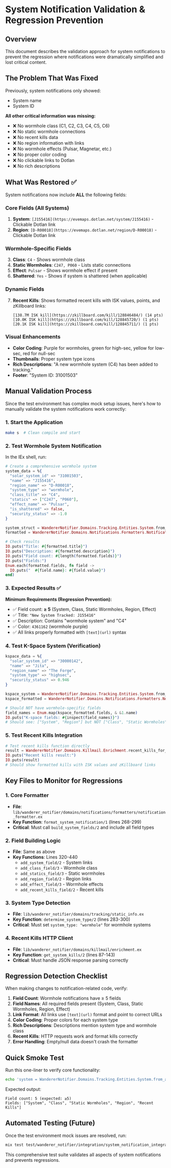 # System Notification Validation & Regression Prevention

## Overview

This document describes the validation approach for system notifications to prevent the regression where notifications were dramatically simplified and lost critical content.

## The Problem That Was Fixed

Previously, system notifications only showed:
- System name
- System ID

**All other critical information was missing:**
- ❌ No wormhole class (C1, C2, C3, C4, C5, C6)
- ❌ No static wormhole connections  
- ❌ No recent kills data
- ❌ No region information with links
- ❌ No wormhole effects (Pulsar, Magnetar, etc.)
- ❌ No proper color coding
- ❌ No clickable links to Dotlan
- ❌ No rich descriptions

## What Was Restored ✅

System notifications now include **ALL** the following fields:

### Core Fields (All Systems)
1. **System**: `[J155416](https://evemaps.dotlan.net/system/J155416)` - Clickable Dotlan link
2. **Region**: `[D-R00018](https://evemaps.dotlan.net/region/D-R00018)` - Clickable Dotlan link

### Wormhole-Specific Fields  
3. **Class**: `C4` - Shows wormhole class
4. **Static Wormholes**: `C247, P060` - Lists static connections
5. **Effect**: `Pulsar` - Shows wormhole effect if present
6. **Shattered**: `Yes` - Shows if system is shattered (when applicable)

### Dynamic Fields
7. **Recent Kills**: Shows formatted recent kills with ISK values, points, and zKillboard links:
   ```
   [138.7M ISK kill](https://zkillboard.com/kill/128846484/) (14 pts)
   [10.0K ISK kill](https://zkillboard.com/kill/128845720/) (1 pts)
   [20.1K ISK kill](https://zkillboard.com/kill/128845711/) (1 pts)
   ```

### Visual Enhancements
- **Color Coding**: Purple for wormholes, green for high-sec, yellow for low-sec, red for null-sec
- **Thumbnails**: Proper system type icons
- **Rich Descriptions**: "A new wormhole system (C4) has been added to tracking."
- **Footer**: "System ID: 31001503"

## Manual Validation Process

Since the test environment has complex mock setup issues, here's how to manually validate the system notifications work correctly:

### 1. Start the Application
```bash
make s  # Clean compile and start
```

### 2. Test Wormhole System Notification
In the IEx shell, run:
```elixir
# Create a comprehensive wormhole system
system_data = %{
  "solar_system_id" => "31001503",
  "name" => "J155416",
  "region_name" => "D-R00018", 
  "system_type" => "wormhole",
  "class_title" => "C4",
  "statics" => ["C247", "P060"], 
  "effect_name" => "Pulsar",
  "is_shattered" => false,
  "security_status" => -1.0
}

system_struct = WandererNotifier.Domains.Tracking.Entities.System.from_api_data(system_data)
formatted = WandererNotifier.Domains.Notifications.Formatters.NotificationFormatter.format_notification(system_struct)

# Check results
IO.puts("Title: #{formatted.title}")
IO.puts("Description: #{formatted.description}")  
IO.puts("Field count: #{length(formatted.fields)}")
IO.puts("Fields:")
Enum.each(formatted.fields, fn field ->
  IO.puts("  #{field.name}: #{field.value}")
end)
```

### 3. Expected Results ✅

**Minimum Requirements (Regression Prevention):**
- ✅ Field count: **≥ 5** (System, Class, Static Wormholes, Region, Effect)
- ✅ Title: `"New System Tracked: J155416"`
- ✅ Description: Contains "wormhole system" and "C4"
- ✅ Color: `4361162` (wormhole purple)
- ✅ All links properly formatted with `[text](url)` syntax

### 4. Test K-Space System (Verification)
```elixir
kspace_data = %{
  "solar_system_id" => "30000142",
  "name" => "Jita",
  "region_name" => "The Forge",
  "system_type" => "highsec",
  "security_status" => 0.946
}

kspace_system = WandererNotifier.Domains.Tracking.Entities.System.from_api_data(kspace_data)
kspace_formatted = WandererNotifier.Domains.Notifications.Formatters.NotificationFormatter.format_notification(kspace_system)

# Should NOT have wormhole-specific fields
field_names = Enum.map(kspace_formatted.fields, & &1.name)
IO.puts("K-space fields: #{inspect(field_names)}")
# Should see: ["System", "Region"] but NOT ["Class", "Static Wormholes", "Effect"]
```

### 5. Test Recent Kills Integration
```elixir
# Test recent kills function directly  
result = WandererNotifier.Domains.Killmail.Enrichment.recent_kills_for_system(30000142, 3)
IO.puts("Recent kills result:")
IO.puts(result)
# Should show formatted kills with ISK values and zKillboard links
```

## Key Files to Monitor for Regressions

### 1. Core Formatter
- **File**: `lib/wanderer_notifier/domains/notifications/formatters/notification_formatter.ex`
- **Key Function**: `format_system_notification/1` (lines 268-299)
- **Critical**: Must call `build_system_fields/2` and include all field types

### 2. Field Building Logic  
- **File**: Same as above
- **Key Functions**: Lines 320-440
  - `add_system_field/2` - System links
  - `add_class_field/3` - Wormhole class
  - `add_statics_field/3` - Static wormholes
  - `add_region_field/2` - Region links  
  - `add_effect_field/3` - Wormhole effects
  - `add_recent_kills_field/2` - Recent kills

### 3. System Type Detection
- **File**: `lib/wanderer_notifier/domains/tracking/static_info.ex`
- **Key Function**: `determine_system_type/2` (lines 283-300)
- **Critical**: Must set `system_type: "wormhole"` for wormhole systems

### 4. Recent Kills HTTP Client
- **File**: `lib/wanderer_notifier/domains/killmail/enrichment.ex`
- **Key Function**: `get_system_kills/2` (lines 87-143)
- **Critical**: Must handle JSON response parsing correctly

## Regression Detection Checklist

When making changes to notification-related code, verify:

1. **Field Count**: Wormhole notifications have ≥ 5 fields
2. **Field Names**: All required fields present (System, Class, Static Wormholes, Region, Effect)
3. **Link Format**: All links use `[text](url)` format and point to correct URLs
4. **Color Coding**: Proper colors for each system type
5. **Rich Descriptions**: Descriptions mention system type and wormhole class
6. **Recent Kills**: HTTP requests work and format kills correctly
7. **Error Handling**: Empty/null data doesn't crash the formatter

## Quick Smoke Test

Run this one-liner to verify core functionality:
```bash
echo 'system = WandererNotifier.Domains.Tracking.Entities.System.from_api_data(%{"solar_system_id" => "31001503", "name" => "J155416", "system_type" => "wormhole", "class_title" => "C4", "statics" => ["C247"], "region_name" => "Test"}); formatted = WandererNotifier.Domains.Notifications.Formatters.NotificationFormatter.format_notification(system); IO.puts("Field count: #{length(formatted.fields)} (expected: ≥5)"); IO.puts("Fields: #{inspect(Enum.map(formatted.fields, & &1.name))}"); System.halt()' | iex -S mix
```

Expected output:
```
Field count: 5 (expected: ≥5)  
Fields: ["System", "Class", "Static Wormholes", "Region", "Recent Kills"]
```

## Automated Testing (Future)

Once the test environment mock issues are resolved, run:
```bash
mix test test/wanderer_notifier/integration/system_notification_integration_test.exs
```

This comprehensive test suite validates all aspects of system notifications and prevents regressions.